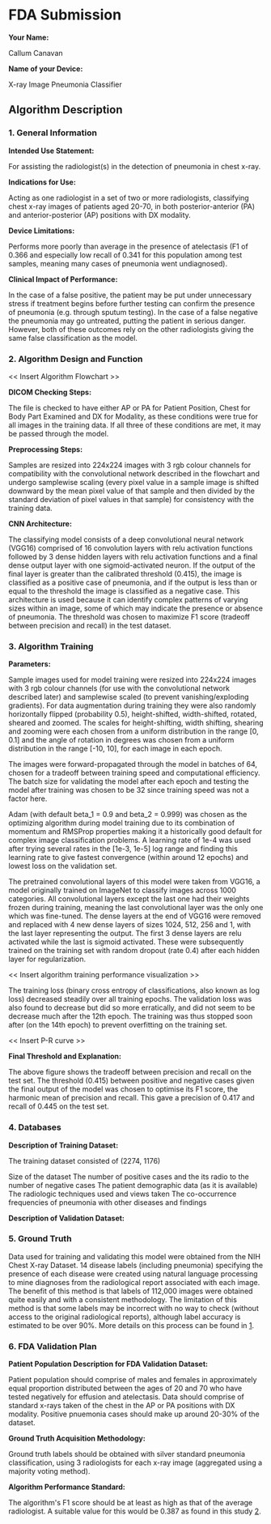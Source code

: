 # FDA  Submission

**Your Name:**

Callum Canavan

**Name of your Device:**

X-ray Image Pneumonia Classifier

## Algorithm Description 

### 1. General Information

**Intended Use Statement:** 

For assisting the radiologist(s) in the detection of pneumonia in chest x-ray.

**Indications for Use:**

Acting as one radiologist in a set of two or more radiologists, classifying chest x-ray images of patients aged 20-70, in both posterior-anterior (PA) and anterior-posterior (AP) positions with DX modality.

**Device Limitations:**

Performs more poorly than average in the presence of atelectasis (F1 of 0.366 and especially low recall of 0.341 for this population among test samples, meaning many cases of pneumonia went undiagnosed).

**Clinical Impact of Performance:**

In the case of a false positive, the patient may be put under unnecessary stress if treatment begins before further testing can confirm the presence of pneumonia (e.g. through sputum testing). In the case of a false negative the pneumonia may go untreated, putting the patient in serious danger. However, both of these outcomes rely on the other radiologists giving the same false classification as the model.

### 2. Algorithm Design and Function

<< Insert Algorithm Flowchart >>

**DICOM Checking Steps:**

The file is checked to have either AP or PA for Patient Position, Chest for Body Part Examined and DX for Modality, as these conditions were true for all images in the training data. If all three of these conditions are met, it may be passed through the model.

**Preprocessing Steps:**

Samples are resized into 224x224 images with 3 rgb colour channels for compatibility with the convolutional network described in the flowchart and undergo samplewise scaling (every pixel value in a sample image is shifted downward by the mean pixel value of that sample and then divided by the standard deviation of pixel values in that sample) for consistency with the training data. 

**CNN Architecture:**

The classifying model consists of a deep convolutional neural network (VGG16) comprised of 16 convolution layers with relu activation functions followed by 3 dense hidden layers with relu activation functions and a final dense output layer with one sigmoid-activated neuron. If the output of the final layer is greater than the calibrated threshold (0.415), the image is classified as a positive case of pneumonia, and if the output is less than or equal to the threshold the image is classified as a negative case. This architecture is used because it can identify complex patterns of varying sizes within an image, some of which may indicate the presence or absence of pneumonia. The threshold was chosen to maximize F1 score (tradeoff between precision and recall) in the test dataset.

### 3. Algorithm Training

**Parameters:**

Sample images used for model training were resized into 224x224 images with 3 rgb colour channels (for use with the convolutional network described later) and samplewise scaled (to prevent vanishing/exploding gradients). For data augmentation during training they were also randomly horizontally flipped (probability 0.5), height-shifted, width-shifted, rotated, sheared and zoomed. The scales for height-shifting, width shifting, shearing and zooming were each chosen from a uniform distribution in the range [0, 0.1] and the angle of rotation in degrees was chosen from a uniform distribution in the range [-10, 10], for each image in each epoch.

The images were forward-propagated through the model in batches of 64, chosen for a tradeoff between training speed and computational efficiency. The batch size for validating the model after each epoch and testing the model after training was chosen to be 32 since training speed was not a factor here.

Adam (with default beta_1 = 0.9 and beta_2 = 0.999) was chosen as the optimizing algorithm during model training due to its combination of momentum and RMSProp properties making it a historically good default for complex image classification problems. A learning rate of 1e-4 was used after trying several rates in the [1e-3, 1e-5] log range and finding this learning rate to give fastest convergence (within around 12 epochs) and lowest loss on the validation set.

The pretrained convolutional layers of this model were taken from VGG16, a model originally trained on ImageNet to classify images across 1000 categories. All convolutional layers except the last one had their weights frozen during training, meaning the last convolutional layer was the only one which was fine-tuned. The dense layers at the end of VGG16 were removed and replaced with 4 new dense layers of sizes 1024, 512, 256 and 1, with the last layer representing the output. The first 3 dense layers are relu activated while the last is sigmoid activated. These were subsequently trained on the training set with random dropout (rate 0.4) after each hidden layer for regularization.

<< Insert algorithm training performance visualization >> 

The training loss (binary cross entropy of classifications, also known as log loss) decreased steadily over all training epochs. The validation loss was also found to decrease but did so more erratically, and did not seem to be decrease much after the 12th epoch. The training was thus stopped soon after (on the 14th epoch) to prevent overfitting on the training set.

<< Insert P-R curve >>

**Final Threshold and Explanation:**

The above figure shows the tradeoff between precision and recall on the test set. The threshold (0.415) between positive and negative cases given the final output of the model was chosen to optimise its F1 score, the harmonic mean of precision and recall. This gave a precision of 0.417 and recall of 0.445 on the test set.

### 4. Databases

**Description of Training Dataset:** 

The training dataset consisted of (2274, 1176)

Size of the dataset
The number of positive cases and the its radio to the number of negative cases
The patient demographic data (as it is available)
The radiologic techniques used and views taken
The co-occurrence frequencies of pneumonia with other diseases and findings

**Description of Validation Dataset:** 


### 5. Ground Truth

Data used for training and validating this model were obtained from the NIH Chest X-ray Dataset. 14 disease labels (including pneumonia) specifying the presence of each disease were created using natural language processing to mine diagnoses from the radiological report associated with each image. The benefit of this method is that labels of 112,000 images were obtained quite easily and with a consistent methodology. The limitation of this method is that some labels may be incorrect with no way to check (without access to the original radiological reports), although label accuracy is estimated to be over 90%. More details on this process can be found in [1](https://arxiv.org/abs/1705.02315).

### 6. FDA Validation Plan

**Patient Population Description for FDA Validation Dataset:**

Patient population should comprise of males and females in approximately equal proportion distributed between the ages of 20 and 70 who have tested negatively for effusion and atelectasis. Data should comprise of standard x-rays taken of the chest in the AP or PA positions with DX modality. Positive pnuemonia cases should make up around 20-30% of the dataset.

**Ground Truth Acquisition Methodology:**

Ground truth labels should be obtained with silver standard pneumonia classification, using 3 radiologists for each x-ray image (aggregated using a majority voting method).

**Algorithm Performance Standard:**

The algorithm's F1 score should be at least as high as that of the average radiologist. A suitable value for this would be 0.387 as found in this study [2](https://arxiv.org/pdf/1711.05225.pdf).